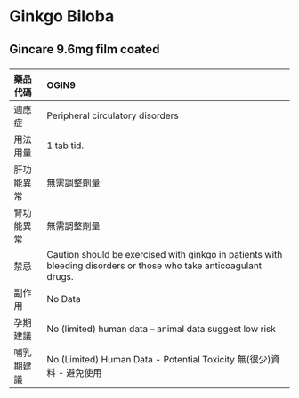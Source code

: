 # Ginkgo Biloba

## Gincare 9.6mg film coated

##### 

| 藥品代碼   | OGIN9                                                                                                              |
|:-----------|:-------------------------------------------------------------------------------------------------------------------|
| 適應症     | Peripheral circulatory disorders                                                                                   |
| 用法用量   | 1 tab tid.                                                                                                         |
| 肝功能異常 | 無需調整劑量                                                                                                       |
| 腎功能異常 | 無需調整劑量                                                                                                       |
| 禁忌       | Caution should be exercised with ginkgo in patients with bleeding disorders or those who take anticoagulant drugs. |
| 副作用     | No Data                                                                                                            |
| 孕期建議   | No (limited) human data – animal data suggest low risk                                                             |
| 哺乳期建議 | No (Limited) Human Data - Potential Toxicity 無(很少)資料 - 避免使用                                               |

